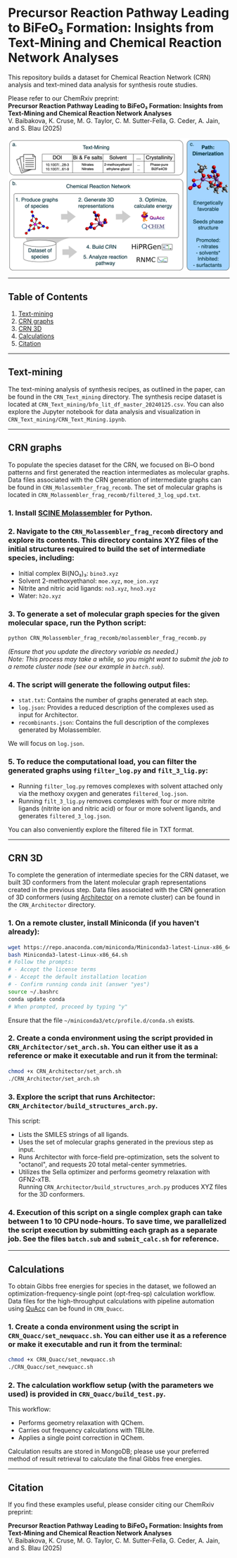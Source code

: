 # Precursor Reaction Pathway Leading to BiFeO₃ Formation: Insights from Text-Mining and Chemical Reaction Network Analyses

This repository builds a dataset for Chemical Reaction Network (CRN) analysis and text-mined data analysis for synthesis route studies.

Please refer to our ChemRxiv preprint:  
**Precursor Reaction Pathway Leading to BiFeO₃ Formation: Insights from Text-Mining and Chemical Reaction Network Analyses**  
V. Baibakova, K. Cruse, M. G. Taylor, C. M. Sutter-Fella, G. Ceder, A. Jain, and S. Blau (2025)

![Method](crn_methods.png)

---

## Table of Contents
1. [Text-mining](#text-mining)
2. [CRN graphs](#crn-graphs)
3. [CRN 3D](#crn-3d)
4. [Calculations](#calculations)
5. [Citation](#citation)

---

## Text-mining

The text-mining analysis of synthesis recipes, as outlined in the paper, can be found in the `CRN_Text_mining` directory. The synthesis recipe dataset is located at `CRN_Text_mining/bfo_lit_df_master_20240125.csv`. You can also explore the Jupyter notebook for data analysis and visualization in `CRN_Text_mining/CRN_Text_Mining.ipynb`.

---

## CRN graphs

To populate the species dataset for the CRN, we focused on Bi–O bond patterns and first generated the reaction intermediates as molecular graphs. Data files associated with the CRN generation of intermediate graphs can be found in `CRN_Molassembler_frag_recomb`. The set of molecular graphs is located in `CRN_Molassembler_frag_recomb/filtered_3_log_upd.txt`.

### 1. Install [SCINE Molassembler](https://scine.ethz.ch/download/molassembler) for Python.

### 2. Navigate to the `CRN_Molassembler_frag_recomb` directory and explore its contents. This directory contains XYZ files of the initial structures required to build the set of intermediate species, including:
- Initial complex Bi(NO₃)₃: `bino3.xyz`
- Solvent 2-methoxyethanol: `moe.xyz`, `moe_ion.xyz`
- Nitrite and nitric acid ligands: `no3.xyz`, `hno3.xyz`
- Water: `h2o.xyz`

### 3. To generate a set of molecular graph species for the given molecular space, run the Python script:
```bash
python CRN_Molassembler_frag_recomb/molassembler_frag_recomb.py
```
*(Ensure that you update the directory variable as needed.)*  
*Note: This process may take a while, so you might want to submit the job to a remote cluster node (see our example in `batch.sub`).*

### 4. The script will generate the following output files:
- `stat.txt`: Contains the number of graphs generated at each step.
- `log.json`: Provides a reduced description of the complexes used as input for Architector.
- `recombinants.json`: Contains the full description of the complexes generated by Molassembler.

We will focus on `log.json`.

### 5. To reduce the computational load, you can filter the generated graphs using `filter_log.py` and `filt_3_lig.py`:
- Running `filter_log.py` removes complexes with solvent attached only via the methoxy oxygen and generates `filtered_log.json`.
- Running `filt_3_lig.py` removes complexes with four or more nitrite ligands (nitrite ion and nitric acid) or four or more solvent ligands, and generates `filtered_3_log.json`.

You can also conveniently explore the filtered file in TXT format.

---

## CRN 3D

To complete the generation of intermediate species for the CRN dataset, we built 3D conformers from the latent molecular graph representations created in the previous step. Data files associated with the CRN generation of 3D conformers (using [Architector](https://github.com/lanl/Architector) on a remote cluster) can be found in the `CRN_Architector` directory.

### 1. On a remote cluster, install Miniconda (if you haven't already):
```bash
wget https://repo.anaconda.com/miniconda/Miniconda3-latest-Linux-x86_64.sh
bash Miniconda3-latest-Linux-x86_64.sh
# Follow the prompts:
# - Accept the license terms
# - Accept the default installation location
# - Confirm running conda init (answer "yes")
source ~/.bashrc
conda update conda
# When prompted, proceed by typing "y"
```
Ensure that the file `~/miniconda3/etc/profile.d/conda.sh` exists.

### 2. Create a conda environment using the script provided in `CRN_Architector/set_arch.sh`. You can either use it as a reference or make it executable and run it from the terminal:
```bash
chmod +x CRN_Architector/set_arch.sh
./CRN_Architector/set_arch.sh
```

### 3. Explore the script that runs Architector: `CRN_Architector/build_structures_arch.py`.  
This script:
- Lists the SMILES strings of all ligands.
- Uses the set of molecular graphs generated in the previous step as input.
- Runs Architector with force-field pre-optimization, sets the solvent to "octanol", and requests 20 total metal-center symmetries.
- Utilizes the Sella optimizer and performs geometry relaxation with GFN2-xTB.  
Running `CRN_Architector/build_structures_arch.py` produces XYZ files for the 3D conformers.

### 4. Execution of this script on a single complex graph can take between 1 to 10 CPU node-hours. To save time, we parallelized the script execution by submitting each graph as a separate job. See the files `batch.sub` and `submit_calc.sh` for reference.

---

## Calculations

To obtain Gibbs free energies for species in the dataset, we followed an optimization-frequency-single point (opt-freq-sp) calculation workflow. Data files for the high-throughput calculations with pipeline automation using [QuAcc](https://quantum-accelerators.github.io/quacc/index.html) can be found in `CRN_Quacc`.

### 1. Create a conda environment using the script in `CRN_Quacc/set_newquacc.sh`. You can either use it as a reference or make it executable and run it from the terminal:
```bash
chmod +x CRN_Quacc/set_newquacc.sh
./CRN_Quacc/set_newquacc.sh
```

### 2. The calculation workflow setup (with the parameters we used) is provided in `CRN_Quacc/build_test.py`.  
This workflow:
- Performs geometry relaxation with QChem.
- Carries out frequency calculations with TBLite.
- Applies a single point correction in QChem.
  
Calculation results are stored in MongoDB; please use your preferred method of result retrieval to calculate the final Gibbs free energies.

---

## Citation

If you find these examples useful, please consider citing our ChemRxiv preprint:

**Precursor Reaction Pathway Leading to BiFeO₃ Formation: Insights from Text-Mining and Chemical Reaction Network Analyses**  
V. Baibakova, K. Cruse, M. G. Taylor, C. M. Sutter-Fella, G. Ceder, A. Jain, and S. Blau (2025)
